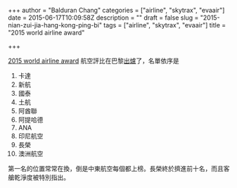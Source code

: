 +++
author = "Balduran Chang"
categories = ["airline", "skytrax", "evaair"]
date = 2015-06-17T10:09:58Z
description = ""
draft = false
slug = "2015-nian-zui-jia-hang-kong-ping-bi"
tags = ["airline", "skytrax", "evaair"]
title = "2015 world airline award"

+++


[2015 world airline award](http://edition.cnn.com/2015/06/16/travel/skytrax-best-airlines-awards-2015/) 航空評比在巴黎[出爐](http://www.worldairlineawards.com/awards/world_airline_rating.html)了，名單依序是

1. 卡達
2. 新航
3. 國泰
4. 土航
5. 阿酋聯
5. 阿提哈德
7. ANA
8. 印尼航空
9. 長榮
10. 澳洲航空

第一名的位置常常在換，倒是中東航空每個都上榜。長榮終於擠進前十名，而且客艙乾淨度被特別指出。

